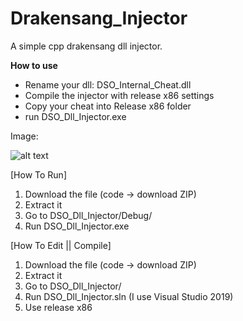 # Drakensang_Injector

A simple cpp drakensang dll injector.

**How to use**
- Rename your dll: DSO_Internal_Cheat.dll
- Compile the injector with release x86 settings
- Copy your cheat into Release x86 folder
- run DSO_Dll_Injector.exe

Image:

![alt text](https://github.com/Wtf-Is-This-x1337/Drakensang_Injector/blob/main/main.png?raw=true)

[How To Run]
1. Download the file (code -> download ZIP)
2. Extract it
3. Go to DSO_Dll_Injector/Debug/
4. Run DSO_Dll_Injector.exe

[How To Edit || Compile]
1. Download the file (code -> download ZIP)
2. Extract it
3. Go to DSO_Dll_Injector/
4. Run DSO_Dll_Injector.sln (I use Visual Studio 2019)
5. Use release x86
